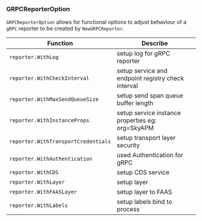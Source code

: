 ### GRPCReporterOption

`GRPCReporterOption` allows for functional options to adjust behaviour of a `gRPC` reporter to be created by `NewGRPCReporter`.

| Function                            | Describe                                           |
| ----------------------------------- | -------------------------------------------------- |
| `reporter.WithLog`                  | setup log for gRPC reporter                        |
| `reporter.WithCheckInterval`        | setup service and endpoint registry check interval |
| `reporter.WithMaxSendQueueSize`     | setup send span queue buffer length                |
| `reporter.WithInstanceProps`        | setup service instance properties eg: org=SkyAPM   |
| `reporter.WithTransportCredentials` | setup transport layer security                     |
| `reporter.WithAuthentication`       | used Authentication for gRPC                       |
| `reporter.WithCDS`                  | setup CDS service                                  |
| `reporter.WithLayer`                | setup layer                                        |
| `reporter.WithFAASLayer`            | setup layer to FAAS                                |
| `reporter.WithLabels`               | setup labels bind to process                       |
